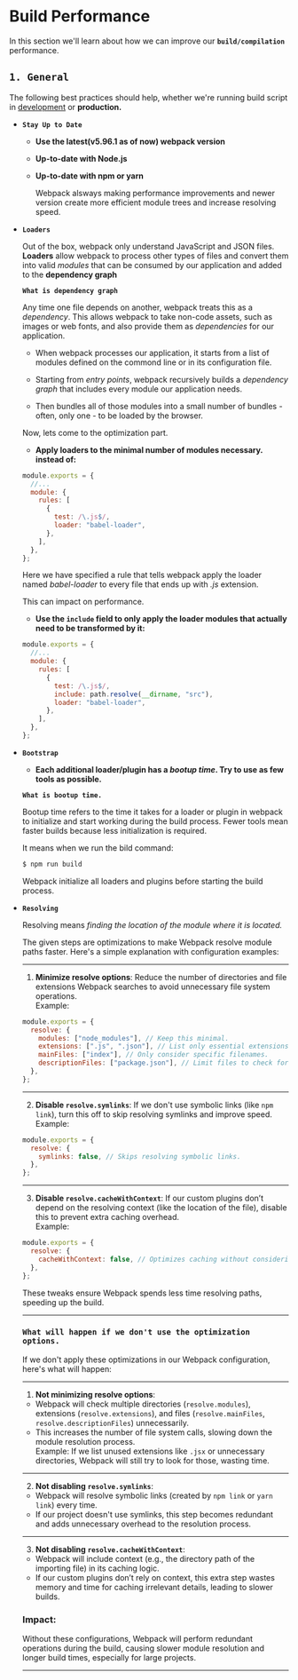 # Build Performance

In this section we'll learn about how we can improve our **`build/compilation`** performance.

## `1. General`

The following best practices should help, whether we're running build script in [development](../06-Development/practice/webpack.config.js) or **production.**

- **`Stay Up to Date`**

  - **Use the latest(v5.96.1 as of now) webpack version**
  - **Up-to-date with Node.js**
  - **Up-to-date with npm or yarn**

    Webpack alsways making performance improvements and newer version create more efficient module trees and increase resolving speed.

- **`Loaders`**

  Out of the box, webpack only understand JavaScript and JSON files. **Loaders** allow webpack to process other types of files and convert them into valid _modules_ that can be consumed by our application and added to the **dependency graph**

  **`What is dependency graph`**

  Any time one file depends on another, webpack treats this as a _dependency_. This allows webpack to take non-code assets, such as images or web fonts, and also provide them as _dependencies_ for our application.

  - When webpack processes our application, it starts from a list of modules defined on the commond line or in its configuration file.

  - Starting from _entry points_, webpack recursively builds a _dependency graph_ that includes every module our application needs.

  - Then bundles all of those modules into a small number of bundles - often, only one - to be loaded by the browser.

  Now, lets come to the optimization part.

  - **Apply loaders to the minimal number of modules necessary. instead of:**

  ```js
  module.exports = {
    //...
    module: {
      rules: [
        {
          test: /\.js$/,
          loader: "babel-loader",
        },
      ],
    },
  };
  ```

  Here we have specified a rule that tells webpack apply the loader named _babel-loader_ to every file that ends up with _.js_ extension.

  This can impact on performance.

  - **Use the `include` field to only apply the loader modules that actually need to be transformed by it:**

  ```js
  module.exports = {
    //...
    module: {
      rules: [
        {
          test: /\.js$/,
          include: path.resolve(__dirname, "src"),
          loader: "babel-loader",
        },
      ],
    },
  };
  ```

- **`Bootstrap`**

  - **Each additional loader/plugin has a _bootup time_. Try to use as few tools as possible.**

  **`What is bootup time.`**

  Bootup time refers to the time it takes for a loader or plugin in webpack to initialize and start working during the build process. Fewer tools mean faster builds because less initialization is required.

  It means when we run the bild command:

  ```bash
  $ npm run build
  ```

  Webpack initialize all loaders and plugins before starting the build process.

- **`Resolving`**

  Resolving means _finding the location of the module where it is located._

  The given steps are optimizations to make Webpack resolve module paths faster. Here's a simple explanation with configuration examples:

  ***

  1. **Minimize resolve options**: Reduce the number of directories and file extensions Webpack searches to avoid unnecessary file system operations.  
     Example:

  ```javascript
  module.exports = {
    resolve: {
      modules: ["node_modules"], // Keep this minimal.
      extensions: [".js", ".json"], // List only essential extensions.
      mainFiles: ["index"], // Only consider specific filenames.
      descriptionFiles: ["package.json"], // Limit files to check for descriptions.
    },
  };
  ```

  ***

  2. **Disable `resolve.symlinks`**: If we don't use symbolic links (like `npm link`), turn this off to skip resolving symlinks and improve speed.  
     Example:

  ```javascript
  module.exports = {
    resolve: {
      symlinks: false, // Skips resolving symbolic links.
    },
  };
  ```

  ***

  3. **Disable `resolve.cacheWithContext`**: If our custom plugins don’t depend on the resolving context (like the location of the file), disable this to prevent extra caching overhead.  
     Example:

  ```javascript
  module.exports = {
    resolve: {
      cacheWithContext: false, // Optimizes caching without considering context.
    },
  };
  ```

  These tweaks ensure Webpack spends less time resolving paths, speeding up the build.

  ***

  ### **`What will happen if we don't use the optimization options.`**

  If we don't apply these optimizations in our Webpack configuration, here's what will happen:

  ***

  1. **Not minimizing resolve options**:

  - Webpack will check multiple directories (`resolve.modules`), extensions (`resolve.extensions`), and files (`resolve.mainFiles`, `resolve.descriptionFiles`) unnecessarily.
  - This increases the number of file system calls, slowing down the module resolution process.  
    Example: If we list unused extensions like `.jsx` or unnecessary directories, Webpack will still try to look for those, wasting time.

  ***

  2. **Not disabling `resolve.symlinks`**:

  - Webpack will resolve symbolic links (created by `npm link` or `yarn link`) every time.
  - If our project doesn't use symlinks, this step becomes redundant and adds unnecessary overhead to the resolution process.

  ***

  3. **Not disabling `resolve.cacheWithContext`**:

  - Webpack will include context (e.g., the directory path of the importing file) in its caching logic.
  - If our custom plugins don’t rely on context, this extra step wastes memory and time for caching irrelevant details, leading to slower builds.

  ### Impact:

  Without these configurations, Webpack will perform redundant operations during the build, causing slower module resolution and longer build times, especially for large projects.

  ***
